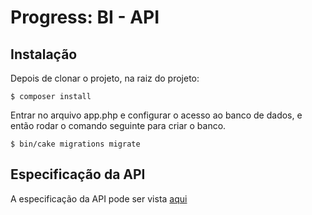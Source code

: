 # Progress: BI - API

## Instalação

Depois de clonar o projeto, na raiz do projeto:

```
$ composer install
```

Entrar no arquivo app.php e configurar o acesso ao banco de dados, e então rodar o comando seguinte para criar o banco.

```
$ bin/cake migrations migrate
```

## Especificação da API

A especificação da API pode ser vista [aqui](./api-reference.md)
